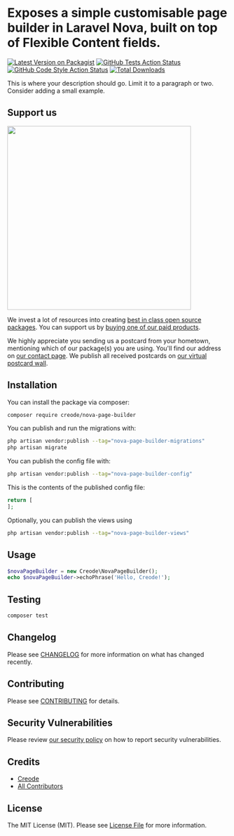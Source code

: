 # Exposes a simple customisable page builder in Laravel Nova, built on top of Flexible Content fields.

[![Latest Version on Packagist](https://img.shields.io/packagist/v/creode/nova-page-builder.svg?style=flat-square)](https://packagist.org/packages/creode/nova-page-builder)
[![GitHub Tests Action Status](https://img.shields.io/github/actions/workflow/status/creode/nova-page-builder/run-tests.yml?branch=main&label=tests&style=flat-square)](https://github.com/creode/nova-page-builder/actions?query=workflow%3Arun-tests+branch%3Amain)
[![GitHub Code Style Action Status](https://img.shields.io/github/actions/workflow/status/creode/nova-page-builder/fix-php-code-style-issues.yml?branch=main&label=code%20style&style=flat-square)](https://github.com/creode/nova-page-builder/actions?query=workflow%3A"Fix+PHP+code+style+issues"+branch%3Amain)
[![Total Downloads](https://img.shields.io/packagist/dt/creode/nova-page-builder.svg?style=flat-square)](https://packagist.org/packages/creode/nova-page-builder)

This is where your description should go. Limit it to a paragraph or two. Consider adding a small example.

## Support us

[<img src="https://github-ads.s3.eu-central-1.amazonaws.com/nova-page-builder.jpg?t=1" width="419px" />](https://spatie.be/github-ad-click/nova-page-builder)

We invest a lot of resources into creating [best in class open source packages](https://spatie.be/open-source). You can support us by [buying one of our paid products](https://spatie.be/open-source/support-us).

We highly appreciate you sending us a postcard from your hometown, mentioning which of our package(s) you are using. You'll find our address on [our contact page](https://spatie.be/about-us). We publish all received postcards on [our virtual postcard wall](https://spatie.be/open-source/postcards).

## Installation

You can install the package via composer:

```bash
composer require creode/nova-page-builder
```

You can publish and run the migrations with:

```bash
php artisan vendor:publish --tag="nova-page-builder-migrations"
php artisan migrate
```

You can publish the config file with:

```bash
php artisan vendor:publish --tag="nova-page-builder-config"
```

This is the contents of the published config file:

```php
return [
];
```

Optionally, you can publish the views using

```bash
php artisan vendor:publish --tag="nova-page-builder-views"
```

## Usage

```php
$novaPageBuilder = new Creode\NovaPageBuilder();
echo $novaPageBuilder->echoPhrase('Hello, Creode!');
```

## Testing

```bash
composer test
```

## Changelog

Please see [CHANGELOG](CHANGELOG.md) for more information on what has changed recently.

## Contributing

Please see [CONTRIBUTING](CONTRIBUTING.md) for details.

## Security Vulnerabilities

Please review [our security policy](../../security/policy) on how to report security vulnerabilities.

## Credits

- [Creode](https://github.com/creode)
- [All Contributors](../../contributors)

## License

The MIT License (MIT). Please see [License File](LICENSE.md) for more information.
